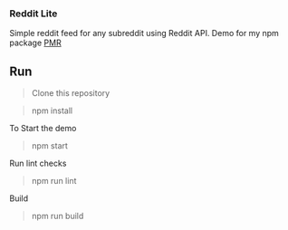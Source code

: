 ### Reddit Lite

Simple reddit feed for any subreddit using Reddit API. Demo for my npm package [PMR](https://github.com/msx47/pmr)

## Run

> Clone this repository

> npm install

To Start the demo

> npm start

Run lint checks

> npm run lint

Build

> npm run build
